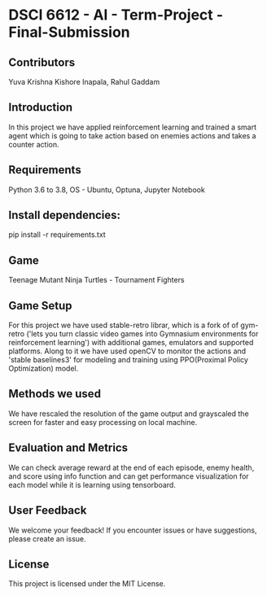 # DSCI 6612 - AI - Term-Project - Final-Submission

## Contributors
Yuva Krishna Kishore Inapala, Rahul Gaddam

## Introduction
In this project we have applied reinforcement learning and trained a smart agent which is going to take action based on enemies actions and takes a counter action.

## Requirements
Python 3.6 to 3.8,
OS - Ubuntu,
Optuna,
Jupyter Notebook

## Install dependencies:
pip install -r requirements.txt

## Game 
Teenage Mutant Ninja Turtles - Tournament Fighters

## Game Setup
For this project we have used stable-retro librar, which is a fork of of gym-retro ('lets you turn classic video games into Gymnasium environments for reinforcement learning') with additional games, emulators and supported platforms.
Along to it we have used openCV to monitor the actions and 'stable baselines3' for modeling and training using PPO(Proximal Policy Optimization) model.

## Methods we used
We have rescaled the resolution of the game output and grayscaled the screen for faster and easy processing on local machine.

## Evaluation and Metrics
We can check average reward at the end of each episode, enemy health, and score using info function and can get performance visualization for each model while it is learning using tensorboard.

## User Feedback
We welcome your feedback! If you encounter issues or have suggestions, please create an issue.

## License
This project is licensed under the MIT License.
